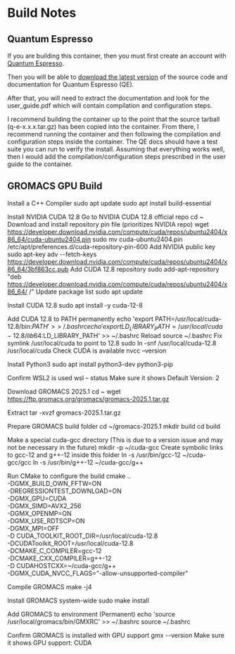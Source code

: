 # Build Notes

## Quantum Espresso
If you are building this container, then you must first create an account with [Quantum Espresso](https://www.quantum-espresso.org/login/).

Then you will be able to [download the latest version](https://www.quantum-espresso.org/download-page/) of the source code and documentation for Quantum Espresso (QE).

After that, you will need to extract the documentation and look for the user_guide.pdf which will contain compilation and configuration steps.

I recommend building the container up to the point that the source tarball (q-e-x.x.x.tar.gz) has been copied into the container.
From there, I recommend running the container and then following the compilation and configuration steps inside the container.
The QE docs should have a test suite you can run to verify the install.
Assuming that everything works well, then I would add the compilation/configuration steps prescribed in the user guide to the container.

## GROMACS GPU Build
Install a C++ Compiler
sudo apt update
sudo apt install build-essential

Install NVIDIA CUDA 12.8
Go to NVIDIA CUDA 12.8 official repo
cd ~
Download and install repository pin file (prioritizes NVIDIA repo)
wget https://developer.download.nvidia.com/compute/cuda/repos/ubuntu2404/x86_64/cuda-ubuntu2404.pin
sudo mv cuda-ubuntu2404.pin /etc/apt/preferences.d/cuda-repository-pin-600
Add NVIDIA public key
sudo apt-key adv --fetch-keys https://developer.download.nvidia.com/compute/cuda/repos/ubuntu2404/x86_64/3bf863cc.pub
Add CUDA 12.8 repository
sudo add-apt-repository "deb https://developer.download.nvidia.com/compute/cuda/repos/ubuntu2404/x86_64/ /"
Update package list
sudo apt update

Install CUDA 12.8
sudo apt install -y cuda-12-8

Add CUDA 12.8 to PATH permanently
echo 'export PATH=/usr/local/cuda-12.8/bin:$PATH' >> ~/.bashrc
echo 'export LD_LIBRARY_PATH=/usr/local/cuda-12.8/lib64:$LD_LIBRARY_PATH' >> ~/.bashrc
Reload
source ~/.bashrc
Fix symlink /usr/local/cuda to point to 12.8
sudo ln -snf /usr/local/cuda-12.8 /usr/local/cuda
Check CUDA is available
nvcc –version

Install Python3
sudo apt install python3-dev python3-pip

Confirm WSL2 is used
wsl – status
Make sure it shows
Default Version: 2

Download GROMACS 2025.1
cd ~
wget https://ftp.gromacs.org/gromacs/gromacs-2025.1.tar.gz

Extract
tar -xvzf gromacs-2025.1.tar.gz

Prepare GROMACS build folder
cd ~/gromacs-2025.1
mkdir build
cd build

Make a special cuda-gcc directory (This is due to a version issue and may not be necessary in the future)
mkdir -p ~/cuda-gcc
Create symbolic links to gcc-12 and g++-12 inside this folder
ln -s /usr/bin/gcc-12 ~/cuda-gcc/gcc
ln -s /usr/bin/g++-12 ~/cuda-gcc/g++

Run CMake to configure the build
cmake .. \
  -DGMX_BUILD_OWN_FFTW=ON \
  -DREGRESSIONTEST_DOWNLOAD=ON \
  -DGMX_GPU=CUDA \
  -DGMX_SIMD=AVX2_256 \
  -DGMX_OPENMP=ON \
  -DGMX_USE_RDTSCP=ON \
  -DGMX_MPI=OFF \
  -D CUDA_TOOLKIT_ROOT_DIR=/usr/local/cuda-12.8 \
  -DCUDAToolkit_ROOT=/usr/local/cuda-12.8 \
  -DCMAKE_C_COMPILER=gcc-12 \
  -DCMAKE_CXX_COMPILER=g++-12 \
  -D CUDAHOSTCXX=~/cuda-gcc/g++ \
  -DGMX_CUDA_NVCC_FLAGS="-allow-unsupported-compiler"

Compile GROMACS
make -j4

Install GROMACS system-wide
sudo make install

Add GROMACS to environment (Permanent)
echo 'source /usr/local/gromacs/bin/GMXRC' >> ~/.bashrc
source ~/.bashrc

Confirm GROMACS is installed with GPU support
gmx --version
Make sure it shows
GPU support: CUDA
